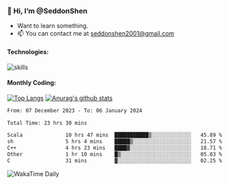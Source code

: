 ### 👋 Hi, I’m @SeddonShen
- Want to learn something.
- 📫 You can contact me at seddonshen2001@gmail.com

#### Technologies:

![skills](https://skillicons.dev/icons?i=scala,js,html,css,bootstrap,jquery,c,cpp,cloudflare,django,docker,flask,git,github,githubactions,linux,latex,mysql,nodejs,ps,php,pr,py,raspberrypi,redis,unreal,v,vscode,vue,bash)

#### Monthly Coding:
[![Top Langs](https://github-readme-stats.vercel.app/api/top-langs?username=seddonshen&show_icons=true&locale=en&layout=compact&hide=html&langs_count=8)](https://github.com/SeddonShen/)
[![Anurag's github stats](https://github-readme-stats.vercel.app/api?username=SeddonShen&count_private=true&show_icons=true)](https://github.com/anuraghazra/github-readme-stats)
<!--START_SECTION:waka-->

```txt
From: 07 December 2023 - To: 06 January 2024

Total Time: 23 hrs 30 mins

Scala              10 hrs 47 mins  ███████████▒░░░░░░░░░░░░░   45.89 %
sh                 5 hrs 4 mins    █████▒░░░░░░░░░░░░░░░░░░░   21.57 %
C++                4 hrs 23 mins   ████▓░░░░░░░░░░░░░░░░░░░░   18.71 %
Other              1 hr 10 mins    █▒░░░░░░░░░░░░░░░░░░░░░░░   05.03 %
C                  31 mins         ▓░░░░░░░░░░░░░░░░░░░░░░░░   02.25 %
```

<!--END_SECTION:waka-->

![WakaTime Daily](https://wakatime.com/share/@seddon2001/61a7e342-5f12-4fea-bf92-1fac161e97d6.svg)
<!---
SeddonShen/SeddonShen is a ✨ special ✨ repository because its `README.md` (this file) appears on your GitHub profile.
You can click the Preview link to take a look at your changes.
--->
